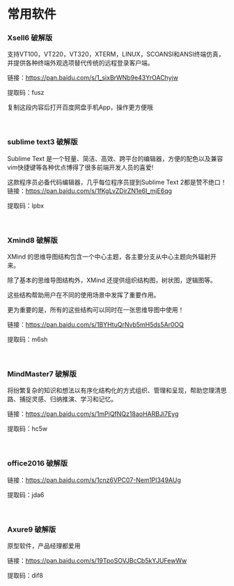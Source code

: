 # 常用软件

### Xsell6 破解版   
支持VT100，VT220，VT320，XTERM，LINUX，SCOANSI和ANSI终端仿真，并提供各种终端外观选项替代传统的远程登录客户端。 

链接：https://pan.baidu.com/s/1_sixBrWNb9e43YrOAChyjw 

提取码：fusz 

复制这段内容后打开百度网盘手机App，操作更方便哦
<br><br><br>

### sublime text3 破解版
Sublime Text 是一个轻量、简洁、高效、跨平台的编辑器，方便的配色以及兼容vim快捷键等各种优点博得了很多前端开发人员的喜爱!

这款程序员必备代码编辑器，几乎每位程序员提到Sublime Text 2都是赞不绝口！
链接：https://pan.baidu.com/s/1fKgLvZDirZN1e6I_mjE6qg 

提取码：lpbx 
<br><br><br>

### Xmind8 破解版
XMind 的思维导图结构包含一个中心主题，各主要分支从中心主题向外辐射开来。

除了基本的思维导图结构外，XMind 还提供组织结构图，树状图，逻辑图等。

这些结构帮助用户在不同的使用场景中发挥了重要作用。

更为重要的是，所有的这些结构可以同时在一张思维导图中使用！

链接：https://pan.baidu.com/s/1BYHtuQrNvb5mH5ds5Ar0OQ 

提取码：m6sh 
<br><br><br>

### MindMaster7 破解版
将纷繁复杂的知识和想法以有序化结构化的方式组织、管理和呈现，帮助您理清思路、捕捉灵感、归纳推演、学习和记忆。 

链接：https://pan.baidu.com/s/1mPjQfNQz18aoHARBJi7Eyg 

提取码：hc5w 
<br><br><br>

### office2016 破解版
链接：https://pan.baidu.com/s/1cnz6VPC07-Nem1Pl349AUg 

提取码：jda6 
<br><br><br>

### Axure9 破解版
原型软件，产品经理都爱用

链接：https://pan.baidu.com/s/19TpoSOVJBcCb5kYJUFewWw 

提取码：dif8 
<br><br><br>

